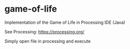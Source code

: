# game-of-life
Implementation of the Game of Life in Processing IDE (Java)

See Processing: https://processing.org/

Simply open file in processing and execute